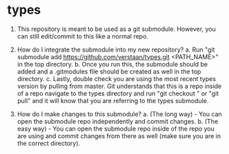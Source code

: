 # types

1. This repository is meant to be used as a git submodule. However, you can still edit/commit to this like a normal repo.

2. How do I integrate the submodule into my new repository?
   a. Run "git submodule add https://github.com/verstaan/types.git <PATH_NAME>" in the top directory.
   b. Once you run this, the submodule should be added and a .gitmodules file should be created as well in the top directory.
   c. Lastly, double check you are using the most recent types version by pulling from master. Git understands that this is a repo inside of a repo
   navigate to the types directory and run "git checkout <branch>" or "git pull" and it will know that you are referring to the types submodule.

3. How do I make changes to this submodule?
   a. (The long way) - You can open the submodule repo independently and commit changes.
   b. (The easy way) - You can open the submodule repo inside of the repo you are using and commit changes from there as well
   (make sure you are in the correct directory).
